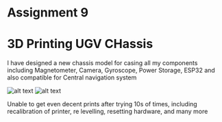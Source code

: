 # Assignment 9

# 3D Printing UGV CHassis

I have designed a new chassis model for casing all my components including Magnetometer, Camera, Gyroscope, Power Storage, ESP32 and also compatible for Central navigation system

![alt text](https://i.postimg.cc/MZ99tjp6/ugv-bottom.png)
![alt text](https://i.postimg.cc/zfPnKTk6/ugv-top.png)

Unable to get even decent prints after trying 10s of times, including recalibration of printer, re levelling, resetting hardware, and many more
